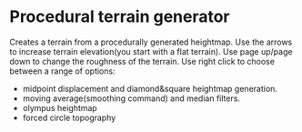 # Procedural terrain generator

Creates a terrain from a procedurally generated heightmap. 
Use the arrows to increase terrain elevation(you start with a flat terrain).
Use page up/page down to change the roughness of the terrain.
Use right click to choose between a range of options:
* midpoint displacement and diamond&square heightmap generation. 
* moving average(smoothing command) and median filters.
* olympus heightmap
* forced circle topography
